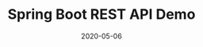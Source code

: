 ---
date: '2020-05-06'
description: Building a REST API with Spring Boot
lastmod: '2020-05-19'
patterns:
- API
readme: true
repo: https://github.com/BrianMMcClain/spring-boot-api-demo
summary:
- Building a REST API with Spring Boot
tags:
- Spring
- Microservices
- Spring Boot
- REST
team:
- Brian McClain
title: Spring Boot REST API Demo
topics:
- Spring
- Microservices
---